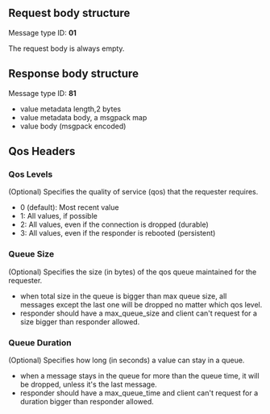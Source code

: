 ## Request body structure

Message type ID:  **01**

The request body is always empty.

## Response body structure

Message type ID:  **81**

* value metadata length,2 bytes
* value metadata body, a msgpack map
* value body (msgpack encoded)

## Qos Headers

### Qos Levels
(Optional) Specifies the quality of service (qos) that the requester requires.

* 0 (default): Most recent value
* 1: All values, if possible
* 2: All values, even if the connection is dropped (durable)
* 3: All values, even if the responder is rebooted (persistent)

### Queue Size
(Optional) Specifies the size (in bytes) of the qos queue maintained for the requester. 
* when total size in the queue is bigger than max queue size, all messages except the last one will be dropped no matter which qos level.
* responder should have a max_queue_size and client can't request for a size bigger than responder allowed.

### Queue Duration
(Optional) Specifies how long (in seconds) a value can stay in a queue.
* when a message stays in the queue for more than the queue time, it will be dropped, unless it's the last message.
* responder should have a max_queue_time and client can't request for a duration bigger than responder allowed.

<!--
### Update Frequency 
(Optional) If set, the responder returns the most recent value received in the specified time interval. To specify the interval, use the following 1-byte values: 

  * 0x00: no limitation (default value)
  * 0x10: 100 milliseconds
  * 0x20: 1 second
  * 0x30: 5 seconds   
  * 0x40: 15 seconds
  * 0x50: 30 seconds
  * 0x60: 1 minute
  * 0x70: 5 minutes
  * 0x80: 15 minutes
  * 0x90: 30 minutes
  * 0xA0: 1 hour
-->
